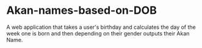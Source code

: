 # Akan-names-based-on-DOB
 A web application that takes a user's birthday and calculates the day of the week one is born and then depending on their gender outputs their Akan Name. 
